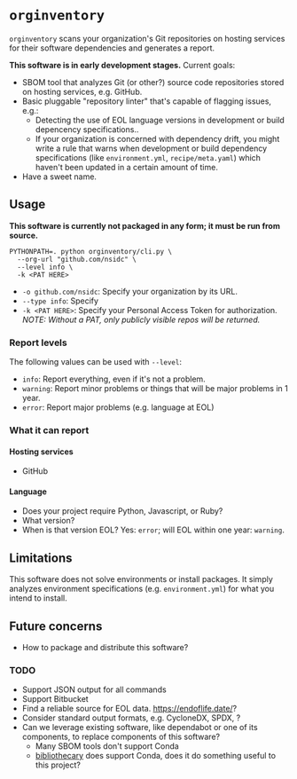# `orginventory`

`orginventory` scans your organization's Git repositories on hosting services for
their software dependencies and generates a report.

**This software is in early development stages.** Current goals:

* SBOM tool that analyzes Git (or other?) source code repositories stored on hosting
  services, e.g. GitHub.
* Basic pluggable "repository linter" that's capable of flagging issues, e.g.:
    * Detecting the use of EOL language versions in development or build depencency
      specifications..
    * If your organization is concerned with dependency drift, you might write a rule
      that warns when  development or build dependency specifications (like
      `environment.yml`, `recipe/meta.yaml`) which haven't been updated in a certain
      amount of time.
* Have a sweet name.


## Usage

**This software is currently not packaged in any form; it must be run from source.**

```
PYTHONPATH=. python orginventory/cli.py \
  --org-url "github.com/nsidc" \
  --level info \
  -k <PAT HERE>
```

* `-o github.com/nsidc`: Specify your organization by its URL.
* `--type info`: Specify
* `-k <PAT HERE>`: Specify your Personal Access Token for authorization. _NOTE: Without
  a PAT, only publicly visible repos will be returned._


### Report levels

The following values can be used with `--level`:

* `info`: Report everything, even if it's not a problem.
* `warning`: Report minor problems or things that will be major problems in 1 year.
* `error`: Report major problems (e.g. language at EOL)


### What it can report

#### Hosting services

* GitHub


#### Language

* Does your project require Python, Javascript, or Ruby?
* What version?
* When is that version EOL? Yes: `error`; will EOL within one year: `warning`.


## Limitations

This software does not solve environments or install packages. It simply analyzes
environment specifications (e.g. `environment.yml`) for what you intend to install.


## Future concerns

* How to package and distribute this software?


### TODO

* Support JSON output for all commands
* Support Bitbucket
* Find a reliable source for EOL data. <https://endoflife.date/>?
* Consider standard output formats, e.g. CycloneDX, SPDX, ?
* Can we leverage existing software, like dependabot or one of its components, to replace
  components of this software?
    * Many SBOM tools don't support Conda
    * [bibliothecary](https://github.com/librariesio/bibliothecary) does support Conda,
      does it do something useful to this project?
